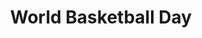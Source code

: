 ---
title: World Basketball Day
month: December
name: World Basketball Day
un-resolution: A/RES/77/324
url: 
organisations:
- United Nations
SDGs:
- 3
---